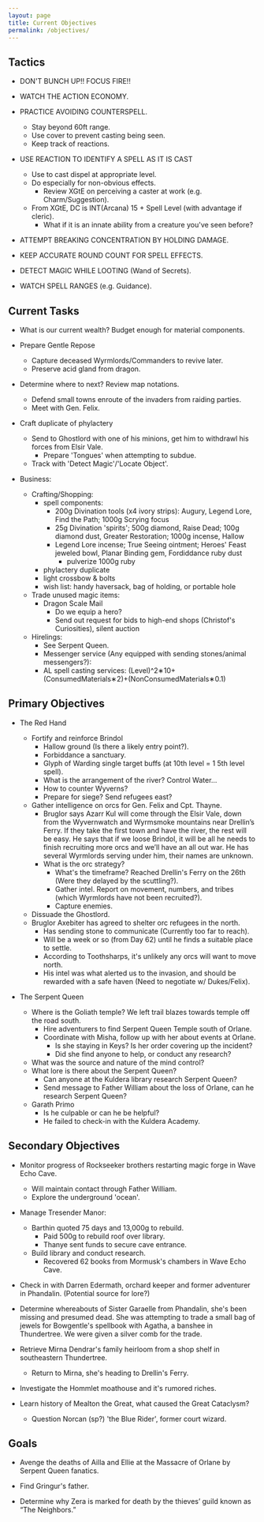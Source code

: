 ```yaml
---
layout: page
title: Current Objectives
permalink: /objectives/
---
```

## Tactics

- DON'T BUNCH UP!! FOCUS FIRE!!

- WATCH THE ACTION ECONOMY.

- PRACTICE AVOIDING COUNTERSPELL.
  - Stay beyond 60ft range.
  - Use cover to prevent casting being seen.
  - Keep track of reactions.

- USE REACTION TO IDENTIFY A SPELL AS IT IS CAST
  - Use to cast dispel at appropriate level.
  - Do especially for non-obvious effects.
    - Review XGtE on perceiving a caster at work (e.g. Charm/Suggestion).
  - From XGtE, DC is INT(Arcana) 15 + Spell Level (with advantage if cleric).
    - What if it is an innate ability from a creature you've seen before?
  
- ATTEMPT BREAKING CONCENTRATION BY HOLDING DAMAGE.  

- KEEP ACCURATE ROUND COUNT FOR SPELL EFFECTS.

- DETECT MAGIC WHILE LOOTING (Wand of Secrets).

- WATCH SPELL RANGES (e.g. Guidance).

## Current Tasks

- What is our current wealth? Budget enough for material components.

- Prepare Gentle Repose
  - Capture deceased Wyrmlords/Commanders to revive later.
  - Preserve acid gland from dragon.

- Determine where to next? Review map notations.
  - Defend small towns enroute of the invaders from raiding parties.
  - Meet with Gen. Felix.

- Craft duplicate of phylactery  
  - Send to Ghostlord with one of his minions, get him to withdrawl his forces from Elsir Vale.
    - Prepare 'Tongues' when attempting to subdue.
  - Track with 'Detect Magic'/'Locate Object'.

- Business:
  - Crafting/Shopping:
    - spell components: 
      - 200g Divination tools (x4 ivory strips): Augury, Legend Lore, Find the Path; 1000g Scrying focus
      - 25g Divination 'spirits'; 500g diamond, Raise Dead; 100g diamond dust, Greater Restoration; 1000g incense, Hallow
      - Legend Lore incense; True Seeing ointment; Heroes' Feast jeweled bowl, Planar Binding gem, Fordiddance ruby dust
        - pulverize 1000g ruby
    - phylactery duplicate
    - light crossbow & bolts
    - wish list: handy haversack, bag of holding, or portable hole
  - Trade unused magic items:
    - Dragon Scale Mail
      - Do we equip a hero?
      - Send out request for bids to high-end shops (Christof's Curiosities), silent auction
  - Hirelings:
    - See Serpent Queen.
    - Messenger service (Any equipped with sending stones/animal messengers?):
    - AL spell casting services: (Level)^2∗10+(ConsumedMaterials∗2)+(NonConsumedMaterials∗0.1)


## Primary Objectives

- The Red Hand
  - Fortify and reinforce Brindol
    - Hallow ground (Is there a likely entry point?).
    - Forbiddance a sanctuary.
    - Glyph of Warding single target buffs (at 10th level = 1 5th level spell). 
    - What is the arrangement of the river? Control Water...
    - How to counter Wyverns?
    - Prepare for siege? Send refugees east?
  - Gather intelligence on orcs for Gen. Felix and Cpt. Thayne. 
    - Bruglor says Azarr Kul will come through the Elsir Vale, down from the Wyvernwatch and Wyrmsmoke mountains near Drellin’s Ferry. If they take the first town and have the river, the rest will be easy. He says that if we loose Brindol, it will be all he needs to finish recruiting more orcs and we’ll have an all out war. He has several Wyrmlords serving under him, their names are unknown.
    - What is the orc strategy?
      - What's the timeframe? Reached Drellin's Ferry on the 26th (Were they delayed by the scuttling?).
      - Gather intel. Report on movement, numbers, and tribes (which Wyrmlords have not been recruited?).
      - Capture enemies.
  - Dissuade the Ghostlord.
  - Bruglor Axebiter has agreed to shelter orc refugees in the north. 
    - Has sending stone to communicate (Currently too far to reach).
    - Will be a week or so (from Day 62) until he finds a suitable place to settle.
    - According to Toothsharps, it's unlikely any orcs will want to move north.
    - His intel was what alerted us to the invasion, and should be rewarded with a safe haven (Need to negotiate w/ Dukes/Felix).

- The Serpent Queen
  - Where is the Goliath temple? We left trail blazes towards temple off the road south.
    - Hire adventurers to find Serpent Queen Temple south of Orlane.
    - Coordinate with Misha, follow up with her about events at Orlane. 
      - Is she staying in Keys? Is her order covering up the incident?
      - Did she find anyone to help, or conduct any research?
  - What was the source and nature of the mind control? 
  - What lore is there about the Serpent Queen? 
    - Can anyone at the Kuldera library research Serpent Queen?
    - Send message to Father William about the loss of Orlane, can he research Serpent Queen?  
  - Garath Primo
    - Is he culpable or can he be helpful?
    - He failed to check-in with the Kuldera Academy.


## Secondary Objectives

- Monitor progress of Rockseeker brothers restarting magic forge in Wave Echo Cave.
  - Will maintain contact through Father William.
  - Explore the underground 'ocean'.

- Manage Tresender Manor: 
  - Barthin quoted 75 days and 13,000g to rebuild.
    - Paid 500g to rebuild roof over library.
    - Thanye sent funds to secure cave entrance.
  - Build library and conduct research.
    - Recovered 62 books from Mormusk's chambers in Wave Echo Cave.

- Check in with Darren Edermath, orchard keeper and former adventurer in Phandalin. (Potential source for lore?)

- Determine whereabouts of Sister Garaelle from Phandalin, she's been missing and presumed dead. She was attempting to trade a small bag of jewels for Bowgentle's spellbook with Agatha, a banshee in Thundertree. We were given a silver comb for the trade.

- Retrieve Mirna Dendrar's family heirloom from a shop shelf in southeastern Thundertree. 
  - Return to Mirna, she's heading to Drellin's Ferry.

- Investigate the Hommlet moathouse and it's rumored riches.

- Learn history of Mealton the Great, what caused the Great Cataclysm?
  - Question Norcan (sp?) 'the Blue Rider', former court wizard.


## Goals

- Avenge the deaths of Ailla and Ellie at the Massacre of Orlane by Serpent Queen fanatics.

- Find Gringur's father.

- Determine why Zera is marked for death by the thieves’ guild known as “The Neighbors.”
